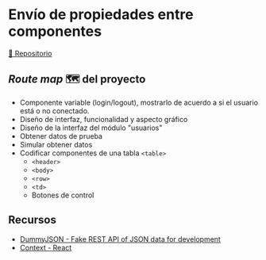 # Envío de propiedades entre componentes

[🔗 Repositorio](https://github.com/alcardm/intro-reactjs-frontend)

## _Route map_ 🗺 del proyecto

- Componente variable (login/logout), mostrarlo de acuerdo a si el usuario está o no conectado.
- Diseño de interfaz, funcionalidad y aspecto gráfico
- Diseño de la interfaz del módulo "usuarios"
- Obtener datos de prueba
- Simular obtener datos
- Codificar componentes de una tabla `<table>`
  - `<header>`
  - `<body>`
  - `<row>`
  - `<td>`
  - Botones de control

## Recursos

- [DummyJSON - Fake REST API of JSON data for development](https://dummyjson.com/)
- [Context - React](https://reactjs.org/docs/context.html)
